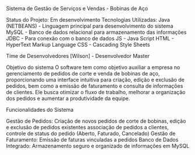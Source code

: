 Sistema de Gestão de Serviços e Vendas - Bobinas de Aço

Status do Projeto: Em desenvolvimento
Tecnologias Utilizadas: 
Java (NETBEANS) - Linguagem principal para desenvolvimento do sistema
MySQL - Banco de dados relacional para armazenamento das informações
JDBC - Para conexão com o banco de dados
JS - Java Script
HTML - HyperText Markup Language
CSS - Cascading Style Sheets

Time de Desenvolvedores
[Wilson] - Desenvolvedor Master

Objetivo do sistema
O software tem como objetivo auxiliar a empresa no gerenciamento de pedidos de corte e venda de bobinas de aço, proporcionando uma interface intuitiva para criação, edição e exclusão de pedidos, bem como a emissão de faturamento e consulta de informações de clientes. 
Ele busca otimizar o fluxo de trabalho, melhorar a organização dos pedidos e aumentar a produtividade da equipe.

Funcionalidades do Sistema

Gestão de Pedidos: Criação de novos pedidos de corte de bobinas, edição e exclusão de pedidos existentes associação de pedidos a clientes, controle de status do pedido (Aberto, Faturado, Cancelado)
Gestão de Faturamento: Emissão de faturas vinculadas a pedidos
Banco de Dados Integrado: Armazenamento seguro e organizado de informações em MySQL
